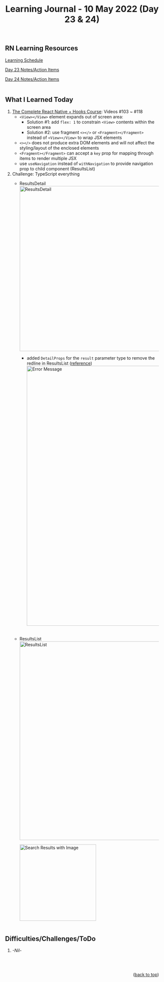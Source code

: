 <div id="top"></div>
<h1 align="center">Learning Journal - 10 May 2022 (Day 23 & 24)</h1>
<br />

## RN Learning Resources
[Learning Schedule](https://docs.google.com/document/d/1X1WgRPKxWwenKXswD5xHcuEZ4NFRj8EWmkCC8MLsBwg/edit)

[Day 23 Notes/Action Items](https://docs.google.com/document/d/1gi-b9OeYKEOQ1KTVcfV8wCKC9yZQJp9UUGYFchH3lRA/edit)

[Day 24 Notes/Action Items](https://docs.google.com/document/d/1YHYjEg00tK1dWpwxV0v2FefcmLr-A1OfKVrpPw2DwDU/edit)
<br />
<br />

## What I Learned Today
1. [The Complete React Native + Hooks Course](https://nlbsg.udemy.com/course/the-complete-react-native-and-redux-course/learn/lecture/15706480#overview): Videos #103 ~ #118<br />
   - `<View></View>` element expands out of screen area:
     - Solution #1: add `flex: 1` to constrain `<View>` contents within the screen area
     - Solution #2: use fragment `<></>` or `<Fragment></Fragment>` instead of `<View></View>` to wrap JSX elements
   - `<></>` does not produce extra DOM elements and will not affect the styling/layout of the enclosed elements
   - `<Fragment></Fragment>` can accept a `key` prop for mapping through items to render multiple JSX
   - use `useNavigation` instead of `withNavigation` to provide navigation prop to child component (ResultsList)
2. Challenge: TypeScript everything
   <br />
   - ResultsDetail
     <br />
     <img width="540" alt="ResultsDetail" src="https://user-images.githubusercontent.com/97433108/167636100-1992e7c7-d401-439a-86b6-b3a7aaa9ff20.png">
     <br />
     - added `DetailProps` for the `result` parameter type to remove the redline in ResultsList ([reference](https://dev.to/mconner89/passing-props-in-react-using-typescript-20lm))
       <br />
       <img width="850" alt="Error Message" src="https://user-images.githubusercontent.com/97433108/167636185-b0f42cc9-1b09-4df1-92e5-65ab787ff17d.png">
     <br />
     
   - ResultsList
     <br />
     <img width="650" alt="ResultsList" src="https://user-images.githubusercontent.com/97433108/167636280-7ca81125-d7f8-4881-ae81-3904ea35a6aa.png">
     <br />

     <img width="250" alt="Search Results with Image" src="https://user-images.githubusercontent.com/97433108/167636344-00e02e9e-f1ea-4eb3-be01-4e69ac7f75ad.png">
     <br />
     <br />

## Difficulties/Challenges/ToDo
1. _-Nil-_
<br />
<br />

<p align="right">(<a href="#top">back to top</a>)</p>
